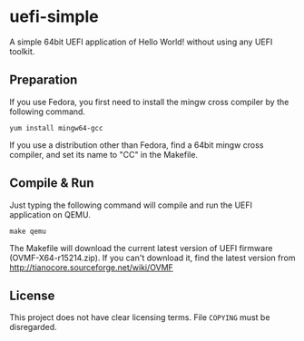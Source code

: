 uefi-simple
===========

A simple 64bit UEFI application of Hello World! without using any UEFI toolkit.

## Preparation

If you use Fedora, you first need to install the mingw cross compiler by the following command.

`yum install mingw64-gcc`

If you use a distribution other than Fedora, find a 64bit mingw cross compiler,
and set its name to "CC" in the Makefile.

## Compile & Run

Just typing the following command will compile and run the UEFI application on QEMU.

`make qemu`

The Makefile will download the current latest version of UEFI firmware (OVMF-X64-r15214.zip).
If you can't download it, find the latest version from http://tianocore.sourceforge.net/wiki/OVMF


License
-------

This project does not have clear licensing terms. File `COPYING` must be
disregarded.

